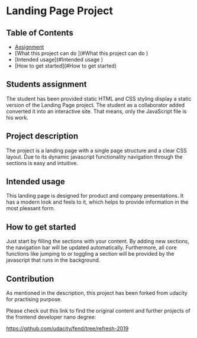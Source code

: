 # Landing Page Project

## Table of Contents

* [Assignment](#assignment)
* [What this project can do ](#What this project can do )
* [Intended usage](#Intended usage )
* [How to get started](#How to get started)

## Students assignment

The student has been provided static HTML and CSS styling display a static version of the Landing Page project. The student as a collaborator added converted it into an interactive site. That means, only the JavaScript file is his work. 

## Project description
The project is a landing page with a single page structure and a clear CSS layout. Due to its dynamic javascript functionality navigation through the sections is easy and intuitive. 

## Intended usage
This landing page is designed for product and company presentations. It has a modern look and feels to it, which helps to provide information in the most pleasant form.  

## How to get started
Just start by filling the sections with your content. By adding new sections, the navigation bar will be updated automatically. Furthermore, all core functions like jumping to or toggling a section will be provided by the javascript that runs in the background. 

## Contribution
As mentioned in the description, this project has been forked from udacity for practising purpose. 

Please check out this link to find the original content and further projects of the frontend developer nano degree: 

https://github.com/udacity/fend/tree/refresh-2019 


